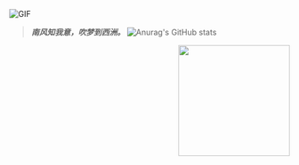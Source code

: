 
<img align="center" alt="GIF" src="https://media.giphy.com/media/836HiJc7pgzy8iNXCn/giphy.gif" />


> ***南风知我意，吹梦到西洲。*** ![Anurag's GitHub stats](https://github-readme-stats.vercel.app/api?username=bewhale&show_icons=true&theme=tokyonight)


<img align='right' src="https://profile-counter.glitch.me/uknowsec/count.svg" width="200">


